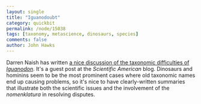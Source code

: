 ```yaml
---
layout: single 
title: "Iguanodoubt" 
category: quickbit
permalink: /node/15038
tags: [taxonomy, metascience, dinosaurs, species] 
comments: false 
author: John Hawks 
---
```


Darren Naish has written <a href="http://www.scientificamerican.com/blog/post.cfm?id=the-explosion-of-iguanodon-part-i-2010-11-15">a nice discussion of the taxonomic difficulties of <i>Iguanodon</i></a>. It's a guest post at the <i>Scientific American</i> blog. Dinosaurs and hominins seem to be the most prominent cases where old taxonomic names end up causing problems, so it's nice to have clearly-written summaries that illustrate both the scientific issues and the involvement of the <i>nomenklatura</i> in resolving disputes. 

